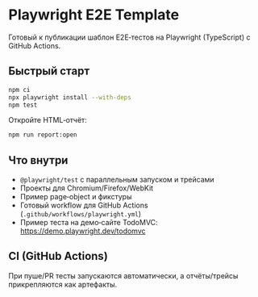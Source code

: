 # Playwright E2E Template

Готовый к публикации шаблон E2E‑тестов на Playwright (TypeScript) с GitHub Actions.

## Быстрый старт
```bash
npm ci
npx playwright install --with-deps
npm test
```

Откройте HTML‑отчёт:
```bash
npm run report:open
```

## Что внутри
- `@playwright/test` с параллельным запуском и трейсами
- Проекты для Chromium/Firefox/WebKit
- Пример page‑object и фикстуры
- Готовый workflow для GitHub Actions (`.github/workflows/playwright.yml`)
- Пример теста на демо‑сайте TodoMVC: https://demo.playwright.dev/todomvc

## CI (GitHub Actions)
При пуше/PR тесты запускаются автоматически, а отчёты/трейсы прикрепляются как артефакты.
